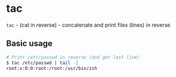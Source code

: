 # tac

`tac` - (cat in reverse) - concatenate and print files (lines) in reverse

## Basic usage
```bash
# Print /etc/passwd in reverse (and get last line)
$ tac /etc/passwd | tail -1
root:x:0:0:root:/root:/usr/bin/zsh
```
